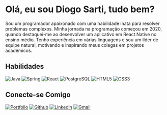 # Olá, eu sou Diogo Sarti, tudo bem?

Sou um programador apaixonado com uma habilidade inata para resolver problemas complexos. Minha jornada na programação começou em 2020, quando destaquei-me ao desenvolver um aplicativo em React Native no ensino médio. Tenho experiência em várias linguagens e sou um líder de equipe natural, motivando e inspirando meus colegas em projetos acadêmicos.

## Habilidades
![Java](https://img.shields.io/badge/Java-000?style=for-the-badge&logo=openjdk&logoColor=0E76A8)
![Spring](https://img.shields.io/badge/Spring-000?style=for-the-badge&logo=spring&logoColor=0E76A8)
![React](https://img.shields.io/badge/React-000?style=for-the-badge&logo=react&logoColor=0E76A8)
![PostgreSQL](https://img.shields.io/badge/Postgresql-000?style=for-the-badge&logo=postgresql&logoColor=0E76A8)
![HTML5](https://img.shields.io/badge/HTML-000?style=for-the-badge&logo=html5&logoColor=0E76A8)
![CSS3](https://img.shields.io/badge/CSS3-000?style=for-the-badge&logo=css3&logoColor=0E76A8)

## Conecte-se Comigo
[![Portfolio](https://img.shields.io/badge/Portfolio-000?style=for-the-badge&logo=html5&logoColor=0E76A8)](https://diogosarti.com) 
[![Github](https://img.shields.io/badge/Github-000?style=for-the-badge&logo=Github&logoColor=0E76A8)](https://github.com/diogosarti) 
[![Linkedin](https://img.shields.io/badge/Linkedin-000?style=for-the-badge&logo=Linkedin&logoColor=0E76A8)](https://www.linkedin.com/in/diogosarti/)
[![Gmail](https://img.shields.io/badge/Gmail-333333?style=for-the-badge&logo=gmail&logoColor=red)](mailto:diogosarti13@gmail.com)

